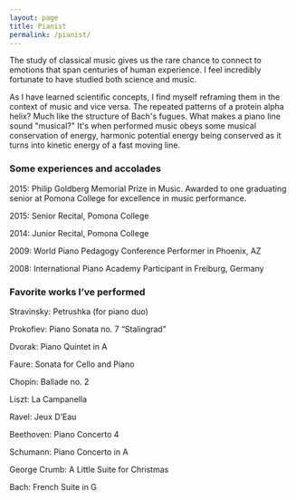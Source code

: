 ```yaml
---
layout: page
title: Pianist
permalink: /pianist/
---
```


The study of classical music gives us the rare chance to connect to emotions that 
span centuries of human experience.  I feel incredibly fortunate to have studied both science and music.

As I have learned scientific concepts, I find myself reframing them in the context of music and vice versa.
The repeated patterns of a protein alpha helix? Much like the structure of Bach's fugues.
What makes a piano line sound "musical?"
It's when performed music obeys some musical conservation of energy, harmonic potential
energy being conserved as it turns into kinetic energy of a fast moving line.

### Some experiences and accolades

2015: Philip Goldberg Memorial Prize in Music.  Awarded to one graduating senior at Pomona College for excellence in music performance.

2015: Senior Recital, Pomona College

2014: Junior Recital, Pomona College

2009: World Piano Pedagogy Conference Performer in Phoenix, AZ

2008: International Piano Academy Participant in Freiburg, Germany

### Favorite works I’ve performed

Stravinsky: Petrushka (for piano duo)

Prokofiev: Piano Sonata no. 7 “Stalingrad”

Dvorak: Piano Quintet in A

Faure: Sonata for Cello and Piano

Chopin: Ballade no. 2

Liszt: La Campanella

Ravel: Jeux D’Eau

Beethoven: Piano Concerto 4

Schumann: Piano Concerto in A

George Crumb: A Little Suite for Christmas

Bach: French Suite in G


